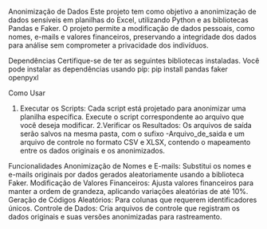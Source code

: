 Anonimização de Dados
Este projeto tem como objetivo a anonimização de dados sensíveis em planilhas do Excel, utilizando Python e as bibliotecas Pandas e Faker. O projeto permite a modificação de dados pessoais, como nomes, e-mails e valores financeiros, preservando a integridade dos dados para análise sem comprometer a privacidade dos indivíduos.

Dependências
Certifique-se de ter as seguintes bibliotecas instaladas. Você pode instalar as dependências usando pip:
pip install pandas faker openpyxl

Como Usar
1. Executar os Scripts: Cada script está projetado para anonimizar uma planilha específica. Execute o script correspondente ao arquivo que você deseja modificar.
2.Verificar os Resultados: Os arquivos de saída serão salvos na mesma pasta, com o sufixo -Arquivo_de_saida e um arquivo de controle no formato CSV e XLSX, contendo o mapeamento entre os dados originais e os anonimizados.

Funcionalidades
Anonimização de Nomes e E-mails: Substitui os nomes e e-mails originais por dados gerados aleatoriamente usando a biblioteca Faker.
Modificação de Valores Financeiros: Ajusta valores financeiros para manter a ordem de grandeza, aplicando variações aleatórias de até 10%.
Geração de Códigos Aleatórios: Para colunas que requerem identificadores únicos.
Controle de Dados: Cria arquivos de controle que registram os dados originais e suas versões anonimizadas para rastreamento.
